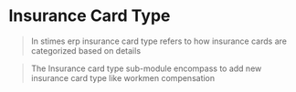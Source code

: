 # Insurance Card Type 
> In stimes erp insurance card type refers to how insurance cards are categorized based on details

>The Insurance card type sub-module encompass to add new insurance card type like workmen compensation